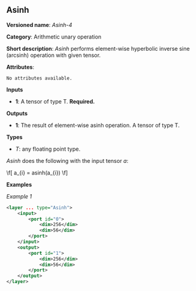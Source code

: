 ## Asinh <a name="Asinh"></a>

**Versioned name**: *Asinh-4*

**Category**: Arithmetic unary operation 

**Short description**: *Asinh* performs element-wise hyperbolic inverse sine (arcsinh) operation with given tensor.

**Attributes**:

    No attributes available.

**Inputs**

* **1**: A tensor of type T. **Required.**

**Outputs**

* **1**: The result of element-wise asinh operation. A tensor of type T.

**Types**

* *T*: any floating point type.

*Asinh* does the following with the input tensor *a*:

\f[
a_{i} = asinh(a_{i})
\f]

**Examples**

*Example 1*

```xml
<layer ... type="Asinh">
    <input>
        <port id="0">
            <dim>256</dim>
            <dim>56</dim>
        </port>
    </input>
    <output>
        <port id="1">
            <dim>256</dim>
            <dim>56</dim>
        </port>
    </output>
</layer>
```
